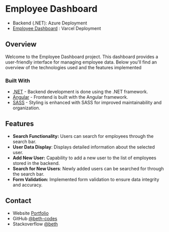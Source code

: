 <h1>Employee Dashboard</h1>

- Backend (.NET): Azure Deployment
- [Employee Dashboard](https://aiimi-fronteend.vercel.app/) : Varcel Deployment


## Overview
Welcome to the Employee Dashboard project. This dashboard provides a user-friendly interface for managing employee data. Below you'll find an overview of the technologies used and the features implemented


### Built With

- [.NET](https://dotnet.microsoft.com/en-us/) - Backend development is done using the .NET framework.
- [Angular](https://angular.io/) - Frontend is built with the Angular framework.
- [SASS](https://sass-lang.com/) - Styling is enhanced with SASS for improved maintainability and organization.


## Features
- **Search Functionality:** Users can search for employees through the search bar.
- **User Data Display**: Displays detailed information about the selected user.
- **Add New User:** Capability to add a new user to the list of employees stored in the backend.
- **Search for New Users**: Newly added users can be searched for through the search bar.
- **Form Validation:** Implemented form validation to ensure data integrity and accuracy.


## Contact

- Website [Portfolio](https://elizabethadegunwa.netlify.app/})
- GitHub [@beth-codes](https://github.com/beth-codes})
- Stackoverflow [@beth](https://stackoverflow.com/users/18930619/beth})

